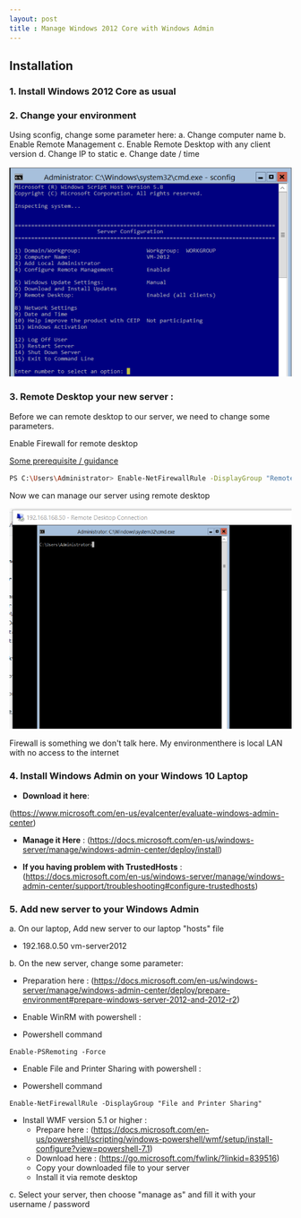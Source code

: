 ```yaml
---
layout: post
title : Manage Windows 2012 Core with Windows Admin
---
```


## Installation

### 1. Install Windows 2012 Core as usual

### 2. Change your environment

Using sconfig, change some parameter here:
a. Change computer name
b. Enable Remote Management
c. Enable Remote Desktop with any client version
d. Change IP to static
e. Change date / time

![sconfig](../images/sconfig.png)

### 3. Remote Desktop your new server :

Before we can remote desktop to our server, we need to change some parameters.
	
Enable Firewall for remote desktop

[Some prerequisite / guidance](https://docs.microsoft.com/en-us/archive/blogs/bruce_adamczak/windows-2012-core-survival-guide-remote-desktop)

```sh
PS C:\Users\Administrator> Enable-NetFirewallRule -DisplayGroup "Remote Desktop"
```

Now we can manage our server using remote desktop

![Remote Desktop](../images/remotedesktop.png)

<Aside> 
Firewall is something we don't talk here. My environmenthere is local LAN with no access to the internet
</Aside>

### 4. Install Windows Admin on your Windows 10 Laptop
- **Download it here**:

(https://www.microsoft.com/en-us/evalcenter/evaluate-windows-admin-center)
	
- **Manage it Here** :
	(https://docs.microsoft.com/en-us/windows-server/manage/windows-admin-center/deploy/install)
	
- **If you having problem with TrustedHosts** :
	(https://docs.microsoft.com/en-us/windows-server/manage/windows-admin-center/support/troubleshooting#configure-trustedhosts)

### 5. Add new server to your Windows Admin
a. On our laptop, Add new server to our laptop "hosts" file

- 192.168.0.50 vm-server2012

b. On the new server, change some parameter:

- Preparation here :
	(https://docs.microsoft.com/en-us/windows-server/manage/windows-admin-center/deploy/prepare-environment#prepare-windows-server-2012-and-2012-r2)
- Enable WinRM with powershell :

- Powershell command

```
Enable-PSRemoting -Force
```

- Enable File and Printer Sharing with powershell :

- Powershell command

```
Enable-NetFirewallRule -DisplayGroup "File and Printer Sharing"
```

- Install WMF version 5.1 or higher :
	- Prepare here : 
		(https://docs.microsoft.com/en-us/powershell/scripting/windows-powershell/wmf/setup/install-configure?view=powershell-7.1)
	- Download here : 
		(https://go.microsoft.com/fwlink/?linkid=839516)
	- Copy your downloaded file to your server
	- Install it via remote desktop

c. Select your server, then choose "manage as" and fill it with your username / password
